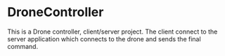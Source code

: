 # DroneController
This is a Drone controller, client/server project. The client connect to the server application which connects to the drone and sends the final command.
